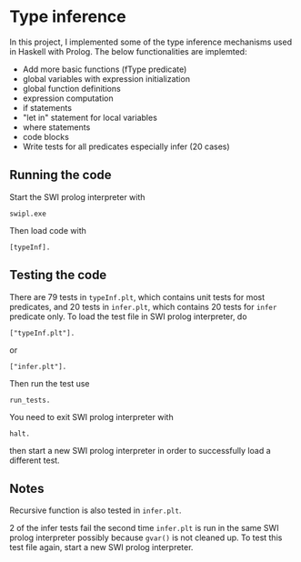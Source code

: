 # Type inference
In this project, I implemented some of the type inference mechanisms used in Haskell with Prolog. 
The below functionalities are implemted:

* Add more basic functions (fType predicate)
* global variables with expression initialization
* global function definitions
* expression computation
* if statements
* "let in" statement for local variables
* where statements
* code blocks
* Write tests for all predicates especially infer (20 cases)

## Running the code
Start the SWI prolog interpreter with
```
swipl.exe
```
Then load code with
```
[typeInf].
```

## Testing the code
There are 79 tests in ```typeInf.plt```, which contains unit tests for most predicates, and 20 tests in ```infer.plt```, which contains 20 tests for ```infer``` predicate only.
To load the test file in SWI prolog interpreter, do
```
["typeInf.plt"].
```
or 
```
["infer.plt"].
```
Then run the test use 
```
run_tests.
```
You need to exit SWI prolog interpreter with
```
halt.
```
then start a new SWI prolog interpreter in order to successfully load a different test.

## Notes
Recursive function is also tested in ```infer.plt```.

2 of the infer tests fail the second time ```infer.plt``` is run in the same SWI prolog interpreter possibly because ```gvar()``` is not cleaned up. To test this 
test file again, start a new SWI prolog interpreter.
